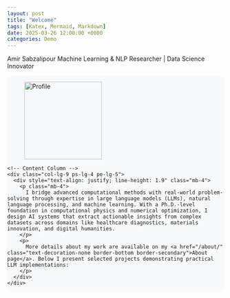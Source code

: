 ```yaml
---
layout: post
title: "Welcome"
tags: [Katex, Mermaid, Markdown]
date: 2025-03-26 12:00:00 +0000
categories: Demo
---
```

Amir Sabzalipour
Machine Learning & NLP Researcher | Data Science Innovator
<div class="container mt-4 position-relative" style="
  background-color: #f8f9fa;
  border-radius: 12px;
  overflow: hidden;
">
  <div class="row align-items-start g-0 py-5">
    <!-- Image Column -->
    <div class="col-lg-3 text-center px-4">
      <figure class="mb-4">
        <img src="{{ '/assets/img/amir.jpg' | relative_url }}"
             alt="Profile"
             class="img-fluid rounded-circle shadow"
             style="width: 180px; height: 180px; object-fit: cover;">
      </figure>
    </div>
    
    <!-- Content Column -->
    <div class="col-lg-9 ps-lg-4 pe-lg-5">
      <div style="text-align: justify; line-height: 1.9" class="mb-4">
        <p class="mb-4">
          I bridge advanced computational methods with real-world problem-solving through expertise in large language models (LLMs), natural language processing, and machine learning. With a Ph.D.-level foundation in computational physics and numerical optimization, I design AI systems that extract actionable insights from complex datasets across domains like healthcare diagnostics, materials innovation, and digital humanities.
        </p>
        <p>
          More details about my work are available on my <a href="/about/" class="text-decoration-none border-bottom border-secondary">About page</a>. Below I present selected projects demonstrating practical LLM implementations:
        </p>
      </div>
    </div>
  </div>
</div>

 

